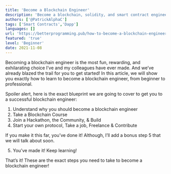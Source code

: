 ```yaml
---
title: 'Become a Blockchain Engineer'
description: 'Become a blockchain, solidity, and smart contract engineer by following these steps'
authors: ['@PatrickAlphaC']
tags: ['Smart Contracts','Dapp']
languages: []
url: 'https://betterprogramming.pub/how-to-become-a-blockchain-engineer-fa4386a0504f'
featured: 'true'
level: 'Beginner'
date: 2021-11-08
---
```


Becoming a blockchain engineer is the most fun, rewarding, and exhilarating choice I’ve and my colleagues have ever made. And we’ve already blazed the trail for you to get started! In this article, we will show you exactly how to learn to become a blockchain engineer, from beginner to professional.

Spoiler alert, here is the exact blueprint we are going to cover to get you to a successful blockchain engineer:

1. Understand why you should become a blockchain engineer
2. Take a Blockchain Course
3. Join a Hackathon, the Community, & Build
4. Start your own protocol, Take a job, Freelance & Contribute

If you make it this far, you’ve done it! Although, I’ll add a bonus step 5 that we will talk about soon.

5. You’ve made it! Keep learning!

That’s it! These are the exact steps you need to take to become a blockchain engineer!